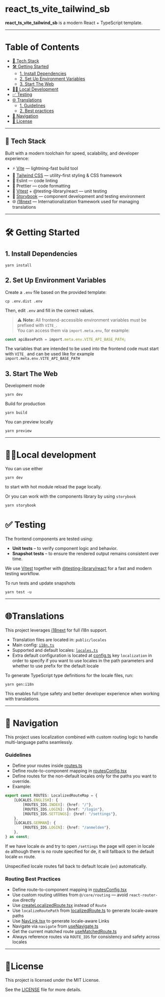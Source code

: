 # react_ts_vite_tailwind_sb

**react_ts_vite_tailwind_sb** is a modern React + TypeScript template.

---

# Table of Contents

- [🚀 Tech Stack](#-tech-stack)
- [🛠️ Getting Started](#-getting-started)
    - [1. Install Dependencies](#1-install-dependencies)
    - [2. Set Up Environment Variables](#2-set-up-environment-variables)
    - [3. Start The Web](#3-start-the-web)
- [🧑‍💻 Local Development](#local-development)
- [✅ Testing](#-testing)
- [🌐 Translations](#translations)
    - [1. Guidelines](#guidelines)
    - [2. Best practices](#routing-best-practices)
- [🧭 Navigation](#-navigation)
- [📄 License](#license)

---

## 🚀 Tech Stack

Built with a modern toolchain for speed, scalability, and developer experience:

- ⚡ [Vite](https://vite.dev/) — lightning-fast build tool
- 💅 [Tailwind CSS](https://tailwindcss.com/) — utility-first styling & CSS framework
- 🧹 Eslint — code linting
- 🎨 Prettier — code formatting
- 🧪 [Vitest](https://vitest.dev/) + @testing-library/react — unit testing
- 🧩 [Storybook](https://storybook.js.org/) — component development and testing environment
- 🌐 [i18next](https://www.i18next.com/) — Internationalization framework used for managing translations

---

# 🛠️ Getting Started

## 1. Install Dependencies

```shell
yarn install
```

## 2. Set Up Environment Variables

Create a `.env` file based on the provided template:

```shell
cp .env.dist .env
```

Then, edit `.env` and fill in the correct values.

> ⚠️ **Note:** All frontend-accessible environment variables must be prefixed with `VITE_`.  
> You can access them via `import.meta.env`, for example:

```ts
const apiBasePath = import.meta.env.VITE_API_BASE_PATH;
```

The variables that are intended to be used into the frontend code must start with
`VITE_` and can be used like for example `import.meta.env.VITE_API_BASE_PATH`

## 3. Start The Web

Development mode

```shell
yarn dev
```

Build for production

```shell
yarn build
```

You can preview locally

```shell
yarn preview
```

---

# 🧑‍💻Local development

You can use either

```shell
yarn dev
```

to start with hot module reload the page locally.

Or you can work with the components library by using `storybook`

```shell
yarn storybook
```

# ✅ Testing

The frontend components are tested using:

- **Unit tests** – to verify component logic and behavior.
- **Snapshot tests** – to ensure the rendered output remains consistent over time.

We use [Vitest](https://vitest.dev/) together
with [@testing-library/react](https://testing-library.com/docs/react-testing-library/intro/) for a fast and modern
testing workflow.

To run tests and update snapshots

```shell
yarn test -u
```

---

# 🌐Translations

This project leverages [i18next](https://www.i18next.com/) for full i18n support.

- Translation files are located in: `public/locales`
- Main config: [`i18n.ts`](src/i18n/i18n.ts)
- Supported and default locales: [`locales.ts`](src/i18n/locales.ts)
- Extra default configuration is located at [config.ts](src/core/config.ts) key `localization` in order to specify
  if you want to use locales in the path parameters and whether to use prefix for the default locale

To generate TypeScript type definitions for the locale files, run:

```shell
yarn gen:i18n
```

This enables full type safety and better developer experience when working with translations.

---

# 🧭 Navigation

This project uses localization combined with custom routing logic to handle multi-language paths seamlessly.

### Guidelines

- Define your routes inside [routes.ts](src/core/routing/routes.ts)
- Define route-to-component mapping in [routesConfig.tsx](src/core/routing/routesConfig.tsx)
- Define routes for the non-default locales only for the paths you want to override.
- Example:

```ts
export const ROUTES: LocalizedRouteMap = {
    [LOCALES.ENGLISH]: {
        [ROUTES_IDS.INDEX]: {href: "/"},
        [ROUTES_IDS.LOGIN]: {href: "/login"},
        [ROUTES_IDS.SETTINGS]: {href: "/settings"},
    },
    [LOCALES.GERMAN]: {
        [ROUTES_IDS.LOGIN]: {href: "/anmelden"},
    },
} as const;
```

If we have locale `de` and try to open `/settings` the page will open in locale `de` although there is no route
specified for de,
it will fallback to the default locale `en` route.

Unspecified locale routes fall back to default locale (`en`) automatically.

### Routing Best Practices

- Define route-to-component mapping in [routesConfig.tsx](src/core/routing/routesConfig.tsx)
- Use custom routing utilities from `@/core/routing` — avoid `react-router-dom` directly
- Use [createLocalizedRoute.tsx](src/core/routing/createLocalizedRoute.tsx) instead of `Route`
- Use `localizeRoutePath` from [localizedRoute.ts](src/core/routing/localizedRoute.ts) to generate locale-aware paths
- Use [NavLink.tsx](src/core/routing/NavLink.tsx) to generate locale-aware Links
- Navigate via `navigate` from [useNavigate.ts](src/core/routing/useNavigate.ts)
- Get the current matched route [useMatchedRoute.ts](src/core/routing/useMatchedRoute.ts)
- Always reference routes via `ROUTE_IDS` for consistency and safety across locales

---

# 📄License

This project is licensed under the MIT License.

See the [LICENSE](./LICENSE.md) file for more details.
